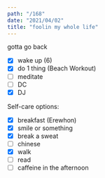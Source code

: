 ```yaml
---
path: "/168"
date: "2021/04/02"
title: "foolin my whole life"
---
```


gotta go back

- [x] wake up (6)
- [x] do 1 thing (Beach Workout)
- [ ] meditate
- [ ] DC
- [x] DJ

Self-care options:
- [x] breakfast (Erewhon)
- [x] smile or something
- [x] break a sweat
- [ ] chinese
- [x] walk
- [ ] read
- [ ] caffeine in the afternoon
